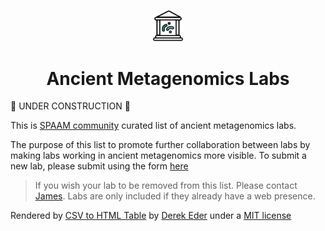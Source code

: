 
<p align="center">
<img src="_media/spaam-AncientMetagenomicLabs_logo.png" width=10% >

<p/>

<h1 align="center">Ancient Metagenomics Labs</h1>

🔨 UNDER CONSTRUCTION 🔨

This is [SPAAM community]() curated list of ancient metagenomics labs.

The purpose of this list to promote further collaboration between labs by making labs working in ancient metagenomics more visible. To submit a new lab, please submit using the form [here](https://github.com/SPAAM-community/ancient-metagenomics-labs/issues/new?assignees=&labels=new-lab&template=new_lab.yaml&title=Add+Name+of+Lab)

> If you wish your lab to be removed from this list. Please contact [James](jfy133@gmail.com). Labs are only included if they already have a web presence.

<div id="table-container"></div>

<p class="text-right">Rendered by <a href="https://github.com/derekeder/csv-to-html-table">CSV to HTML Table</a> by <a href="http://derekeder.com">Derek Eder</a> under a <a href="https://github.com/derekeder/csv-to-html-table/blob/master/LICENSE">MIT license</a></p>

<script>
    function format_link(link) {
        if (link)
            return "<a href='" + link + "' target='_blank'>" + link + "</a>";
        else return "";
    }

    CsvToHtmlTable.init({
        csv_path: 'data/ancient-metagenomics_labs.csv', 
        element: 'table-container', 
        allow_download: true,
        csv_options: {separator: ',', delimiter: '"'},
        datatables_options: {"paging": false, "columns.width": "90%"},
		custom_formatting: [[5, format_link]]

    });
</script>

<style>
	.btn-info {
		background-color: #FFFFFF;
		border-color: #732a82;
		font-family: 'Varela Round', sans-serif;
		border-radius: 2rem;
		border-style: solid;
		border-width: 1px;
	}
	.btn-info:hover {
		font-family: 'Varela Round', sans-serif;
		background-color: #732a82;
	}
</style>